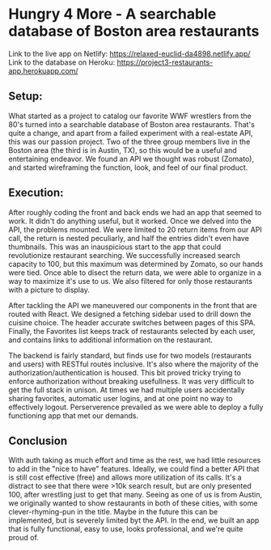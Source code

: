 # Hungry 4 More - A searchable database of Boston area restaurants

Link to the live app on Netlify:
https://relaxed-euclid-da4898.netlify.app/
Link to the database on Heroku:
https://project3-restaurants-app.herokuapp.com/

## Setup:
What started as a project to catalog our favorite WWF wrestlers from the 80's turned into a searchable database of Boston area restaurants. That's quite a change, and apart from a failed experiment with a real-estate API, this was our passion project. Two of the three group members live in the Boston area (the third is in Austin, TX), so this would be a useful and entertaining endeavor. We found an API we thought was robust (Zomato), and started wireframing the function, look, and feel of our final product.  
  
## Execution:
After roughly coding the front and back ends we had an app that seemed to work. It didn't do anything useful, but it worked. Once we delved into the API, the problems mounted. We were limited to 20 return items from our API call, the return is nested peculiarly, and half the entries didn't even have thumbnails. This was an inauspicious start to the app that could revolutionize restaurant searching. We successfully increased search capacity to 100, but this maximum was determined by Zomato, so our hands were tied. Once able to disect the return data, we were able to organize in a way to maximize it's use to us. We also filtered for only those restaurants with a picture to display. 

After tackling the API we maneuvered our components in the front that are routed with React. We designed a fetching sidebar used to drill down the cuisine choice. The header accurate switches between pages of this SPA. Finally, the Favorites list keeps track of restaurants selected by each user, and contains links to additional information on the restaurant. 

The backend is fairly standard, but finds use for two models (restaurants and users) with RESTful routes inclusive. It's also where the majority of the authorization/authentication is housed. This bit proved tricky trying to enforce authorization without breaking usefullness. It was very difficult to get the full stack in unison. At times we had multiple users accidentally sharing favorites, automatic user logins, and at one point no way to effectively logout. Perserverence prevailed as we were able to deploy a fully functioning app that met our demands. 
  
## Conclusion
With auth taking as much effort and time as the rest, we had little resources to add in the "nice to have" features. Ideally, we could find a better API that is still cost effective (free) and allows more utilization of its calls. It's a distract to see that there were >10k search result, but are only presented 100, after wrestling just to get that many. Seeing as one of us is from Austin, we originally wanted to show restaurants in both of these cities, with some clever-rhyming-pun in the title. Maybe in the future this can be implemented, but is severely limited byt the API. In the end, we built an app that is fully functional, easy to use, looks professional, and we're quite proud of. 
